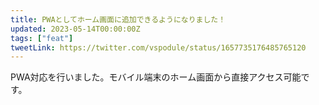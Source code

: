 ```yaml
---
title: PWAとしてホーム画面に追加できるようになりました！
updated: 2023-05-14T00:00:00Z
tags: ["feat"]
tweetLink: https://twitter.com/vspodule/status/1657735176485765120
---
```


PWA対応を行いました。モバイル端末のホーム画面から直接アクセス可能です。